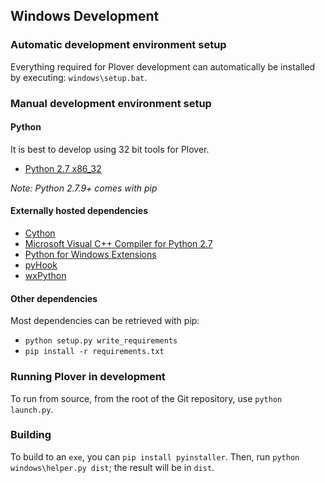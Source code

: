## Windows Development

### Automatic development environment setup

Everything required for Plover development can automatically be installed by executing: `windows\setup.bat`.

### Manual development environment setup

#### Python

It is best to develop using 32 bit tools for Plover.

- [Python 2.7 x86_32](https://www.python.org/downloads/windows/)

*Note: Python 2.7.9+ comes with pip*

#### Externally hosted dependencies

- [Cython](http://cython.org/)
- [Microsoft Visual C++ Compiler for Python 2.7](https://www.microsoft.com/en-us/download/details.aspx?id=44266)
- [Python for Windows Extensions](http://sourceforge.net/projects/pywin32/)
- [pyHook](http://sourceforge.net/projects/pyhook/)
- [wxPython](http://www.wxpython.org/)

#### Other dependencies

Most dependencies can be retrieved with pip:

- `python setup.py write_requirements`
- `pip install -r requirements.txt`

### Running Plover in development

To run from source, from the root of the Git repository, use `python launch.py`.

### Building

To build to an `exe`, you can `pip install pyinstaller`. Then, run `python windows\helper.py dist`; the result will be in `dist`.
